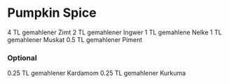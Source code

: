 # Pumpkin Spice

4 TL gemahlener Zimt
2 TL gemahlener Ingwer
1 TL gemahlene Nelke
1 TL gemahlener Muskat
0.5 TL gemahlener Piment

### Optional

0.25 TL gemahlener Kardamom
0.25 TL gemahlener Kurkuma 
